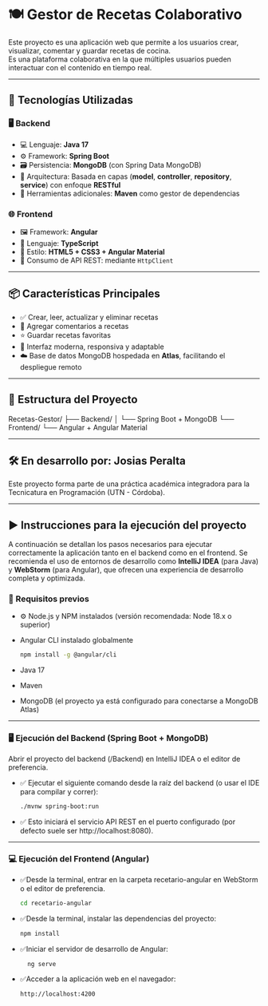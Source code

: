 # 🍽️ Gestor de Recetas Colaborativo

Este proyecto es una aplicación web que permite a los usuarios crear, visualizar, comentar y guardar recetas de cocina.  
Es una plataforma colaborativa en la que múltiples usuarios pueden interactuar con el contenido en tiempo real.

---

## 🚀 Tecnologías Utilizadas

### 🖥️ Backend
- 💻 Lenguaje: **Java 17**
- ⚙️ Framework: **Spring Boot**
- 🗃️ Persistencia: **MongoDB** (con Spring Data MongoDB)
- 🧱 Arquitectura: Basada en capas (**model**, **controller**, **repository**, **service**) con enfoque **RESTful**
- 🧰 Herramientas adicionales: **Maven** como gestor de dependencias

### 🌐 Frontend
- 🖼️ Framework: **Angular**
- 📝 Lenguaje: **TypeScript**
- 🎨 Estilo: **HTML5 + CSS3 + Angular Material**
- 🔌 Consumo de API REST: mediante `HttpClient`

---

## 📦 Características Principales

- ✅ Crear, leer, actualizar y eliminar recetas
- 💬 Agregar comentarios a recetas
- ⭐ Guardar recetas favoritas
- 📱 Interfaz moderna, responsiva y adaptable
- ☁️ Base de datos MongoDB hospedada en **Atlas**, facilitando el despliegue remoto

---

## 📁 Estructura del Proyecto

Recetas-Gestor/
├── Backend/
│ └── Spring Boot + MongoDB
└── Frontend/
└── Angular + Angular Material

---

## 🛠️ En desarrollo por: Josias Peralta

Este proyecto forma parte de una práctica académica integradora para la Tecnicatura en Programación (UTN - Córdoba).


---

## ▶️ Instrucciones para la ejecución del proyecto

A continuación se detallan los pasos necesarios para ejecutar correctamente la aplicación tanto en el backend como en el frontend. Se recomienda el uso de entornos de desarrollo como **IntelliJ IDEA** (para Java) y **WebStorm** (para Angular), que ofrecen una experiencia de desarrollo completa y optimizada.

### 🔧 Requisitos previos

- ⚙️ Node.js y NPM instalados (versión recomendada: Node 18.x o superior)
- Angular CLI instalado globalmente  
  ```bash
  npm install -g @angular/cli
- Java 17

- Maven

- MongoDB (el proyecto ya está configurado para conectarse a MongoDB Atlas)
---


### 🖥️ Ejecución del Backend (Spring Boot + MongoDB)
Abrir el proyecto del backend (/Backend) en IntelliJ IDEA o el editor de preferencia.

- ✅ Ejecutar el siguiente comando desde la raíz del backend (o usar el IDE para compilar y correr):
  ```bash
  ./mvnw spring-boot:run
- ✅ Esto iniciará el servicio API REST en el puerto configurado (por defecto suele ser http://localhost:8080).
---


### 💻 Ejecución del Frontend (Angular)
- ✅Desde la terminal, entrar en la carpeta recetario-angular en WebStorm o el editor de preferencia.
  ```bash
  cd recetario-angular
  
- ✅Desde la terminal, instalar las dependencias del proyecto:  
  ```bash
  npm install

- ✅Iniciar el servidor de desarrollo de Angular:
  ```bash
    ng serve

- ✅Acceder a la aplicación web en el navegador:
  ```bash
  http://localhost:4200
